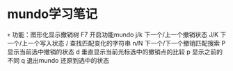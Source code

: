 # mundo学习笔记
`+`
  功能：图形化显示撤销树
F7      开启功能mundo
j/k     下一个/上一个撤销状态
J/K     下一个/上一个写入状态
/       查找匹配变化的字符串
n/N     下一个/下一个撤销匹配搜索
P       显示当前选中撤销的状态
d       垂直显示当前光标选中的撤销点的比较
p       显示之前的不同
q       退出mundo
<cr>    还原到选中的状态
